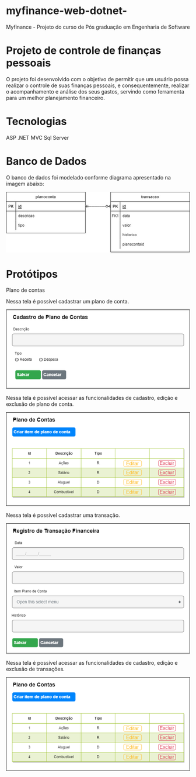 # myfinance-web-dotnet-
Myfinance - Projeto do curso de Pós graduação em Engenharia de Software

# Projeto de controle de finanças pessoais

O projeto foi desenvolvido com o objetivo de permitir que um usuário possa realizar o controle de suas finanças pessoais, e consequentemente, realizar o acompanhamento e análise dos seus gastos, servindo como ferramenta para um melhor planejamento financeiro.
 
 # Tecnologias

 ASP .NET MVC
 Sql Server

 # Banco de Dados
O banco de dados foi modelado conforme diagrama apresentado na imagem abaixo:

<img src="docs/myfinace_DER.jpg">

 # Protótipos

 Plano de contas
 
 Nessa tela é possível cadastrar um plano de conta.

<img src="docs/cadastroplanoconta.png">

Nessa tela é possível acessar as funcionalidades de cadastro, edição e exclusão de plano de conta.

<img src="docs/planoconta.png">

Nessa tela é possível cadastrar uma transação.

<img src="docs/cadastrotransacaofinanceira.png">

Nessa tela é possível acessar as funcionalidades de cadastro, edição e exclusão de transações.

<img src="docs/transacaofinanceira.png">



